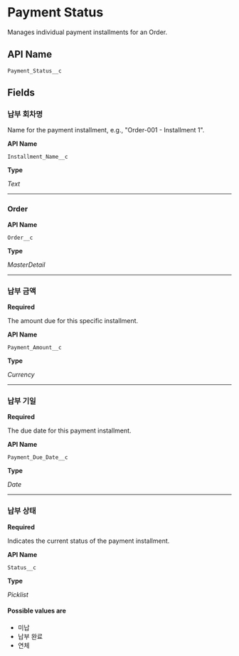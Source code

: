 # Payment Status

Manages individual payment installments for an Order.

## API Name
`Payment_Status__c`

## Fields
### 납부 회차명

Name for the payment installment, e.g., &quot;Order-001 - Installment 1&quot;.

**API Name**

`Installment_Name__c`

**Type**

*Text*

---
### Order

**API Name**

`Order__c`

**Type**

*MasterDetail*

---
### 납부 금액
**Required**

The amount due for this specific installment.

**API Name**

`Payment_Amount__c`

**Type**

*Currency*

---
### 납부 기일
**Required**

The due date for this payment installment.

**API Name**

`Payment_Due_Date__c`

**Type**

*Date*

---
### 납부 상태
**Required**

Indicates the current status of the payment installment.

**API Name**

`Status__c`

**Type**

*Picklist*

#### Possible values are
* 미납
* 납부 완료
* 연체